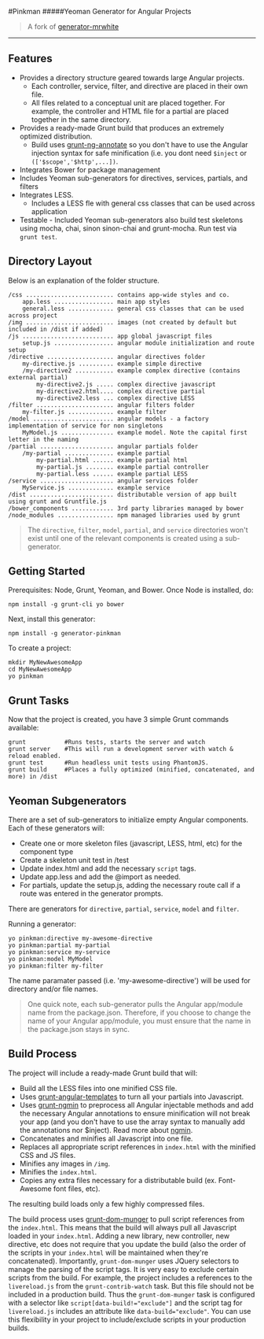 #Pinkman
#####Yeoman Generator for Angular Projects

>A fork of [generator-mrwhite](https://github.com/Iteam1337/generator-mrwhite)

-------------

Features
-------------

* Provides a directory structure geared towards large Angular projects.
    * Each controller, service, filter, and directive are placed in their own file.
    * All files related to a conceptual unit are placed together.  For example, the controller and HTML file for a partial are placed together in the same directory.
* Provides a ready-made Grunt build that produces an extremely optimized distribution.
   * Build uses [grunt-ng-annotate](https://github.com/mgol/grunt-ng-annotate) so you don't have to use the Angular injection syntax for safe minification (i.e. you dont need `$inject` or `(['$scope','$http',...])`.
* Integrates Bower for package management
* Includes Yeoman sub-generators for directives, services, partials, and filters
* Integrates LESS.
    * Includes a LESS fle with general css classes that can be used across application
* Testable - Included Yeoman sub-generators also build test skeletons using mocha, chai, sinon sinon-chai and grunt-mocha. Run test via `grunt test`.


Directory Layout
-------------
Below is an explanation of the folder structure.

~~~~
/css ......................... contains app-wide styles and co.
    app.less ................. main app styles
    general.less ............. general css classes that can be used across project
/img ......................... images (not created by default but included in /dist if added)
/js .......................... app global javascript files
    setup.js ................. angular module initialization and route setup
/directive ................... angular directives folder
    my-directive.js .......... example simple directive
    /my-directive2 ........... example complex directive (contains external partial)
        my-directive2.js ..... complex directive javascript
        my-directive2.html.... complex directive partial
        my-directive2.less ... complex directive LESS
/filter ...................... angular filters folder
    my-filter.js ............. example filter
/model ....................... angular models - a factory implementation of service for non singletons
    MyModel.js ............... example model. Note the capital first letter in the naming
/partial ..................... angular partials folder
    /my-partial .............. example partial
        my-partial.html ...... example partial html
        my-partial.js ........ example partial controller
        my-partial.less ...... example partial LESS
/service ..................... angular services folder
    MyService.js ............. example service
/dist ........................ distributable version of app built using grunt and Gruntfile.js
/bower_components ............ 3rd party libraries managed by bower
/node_modules ................ npm managed libraries used by grunt
~~~~

>The `directive`, `filter`, `model`, `partial`, and `service` directories won't exist until one of the relevant components is created using a sub-generator.


Getting Started
-------------

Prerequisites: Node, Grunt, Yeoman, and Bower.  Once Node is installed, do:
~~~~
npm install -g grunt-cli yo bower
~~~~
Next, install this generator:
~~~~
npm install -g generator-pinkman
~~~~
To create a project:
~~~~
mkdir MyNewAwesomeApp
cd MyNewAwesomeApp
yo pinkman
~~~~

Grunt Tasks
-------------

Now that the project is created, you have 3 simple Grunt commands available:
~~~~
grunt           #Runs tests, starts the server and watch
grunt server    #This will run a development server with watch & reload enabled.
grunt test      #Run headless unit tests using PhantomJS.
grunt build     #Places a fully optimized (minified, concatenated, and more) in /dist
~~~~

Yeoman Subgenerators
-------------

There are a set of sub-generators to initialize empty Angular components.  Each of these generators will:

* Create one or more skeleton files (javascript, LESS, html, etc) for the component type
* Create a skeleton unit test in /test
* Update index.html and add the necessary `script` tags.
* Update app.less and add the @import as needed.
* For partials, update the setup.js, adding the necessary route call if a route was entered in the generator prompts.

There are generators for `directive`, `partial`, `service`, `model` and `filter`.

Running a generator:
~~~~
yo pinkman:directive my-awesome-directive
yo pinkman:partial my-partial
yo pinkman:service my-service
yo pinkman:model MyModel
yo pinkman:filter my-filter
~~~~
The name paramater passed (i.e. 'my-awesome-directive') will be used for directory and/or file names.

>One quick note, each sub-generator pulls the Angular app/module name from the package.json.  Therefore, if you choose to change the name of your Angular app/module, you must ensure that the name in the package.json stays in sync.


Build Process
-------------

The project will include a ready-made Grunt build that will:

* Build all the LESS files into one minified CSS file.
* Uses [grunt-angular-templates](https://github.com/ericclemmons/grunt-angular-templates) to turn all your partials into Javascript.
* Uses [grunt-ngmin](https://github.com/btford/grunt-ngmin) to preprocess all Angular injectable methods and add the necessary Angular annotations to ensure minification will not break your app (and you don't have to use the array syntax to
manually add the annotations nor $inject).  Read more about [ngmin](https://github.com/btford/ngmin).
* Concatenates and minifies all Javascript into one file.
* Replaces all appropriate script references in `index.html` with the minified CSS and JS files.
* Minifies any images in `/img`.
* Minifies the `index.html`.
* Copies any extra files necessary for a distributable build (ex.  Font-Awesome font files, etc).

The resulting build loads only a few highly compressed files.

The build process uses [grunt-dom-munger](https://github.com/cgross/grunt-dom-munger) to pull script references from the `index.html`.  This means that the build will always pull all Javascript loaded in your `index.html`.  Adding a new library, new controller, new directive, etc does not require that you update the build (also the order of the scripts in your `index.html` will be maintained when they're concatenated).  Importantly, `grunt-dom-munger` uses JQuery selectors to manage the parsing of the script tags. It is very easy to exclude certain scripts from the build.  For example, the project includes a references to the `livereload.js` from the `grunt-contrib-watch` task.  But this file should not be included in a production build.  Thus the `grunt-dom-munger` task is configured with a selector like `script[data-build!="exclude"]` and the script tag for `livereload.js` includes an attribute like `data-build="exclude"`.  You can use this flexibility in your project to include/exclude scripts in your production builds.
